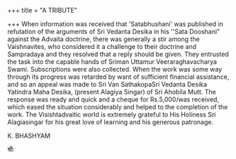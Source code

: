 +++
title = "A TRIBUTE"

+++
When information was received that 'Satabhushani' was published in refutation of the arguments of Sri Vedanta Desika in his ''Sata Dooshani" against the Advaita doctrine, there was generally a stir among the Vaishnavites, who considered it a challenge to their doctrine and Sampradaya and they resolved that a reply should be given. They entrusted the task into the capable hands of Sriman Uttamur Veeraraghavacharya Swami. Subscriptions were also collected. When the work was some way through its progress was retarded by want of sufficient financial assistance, and so an appeal was made to Sri Van SathakopaSri Vedanta Desika Yatindra Maha Desika, (present Alagiya Singar) of Sri Ahobila Mutt. The response was ready and quick and a cheque for Rs.5,000/was received, which eased the situation considerably and helped to the completion of the work. The Visishtadvaitic world is extremely grateful to His Holiness Sri Alagiasingar for his great love of learning and his generous patronage. 

K. BHASHYAM 

श्रीः 